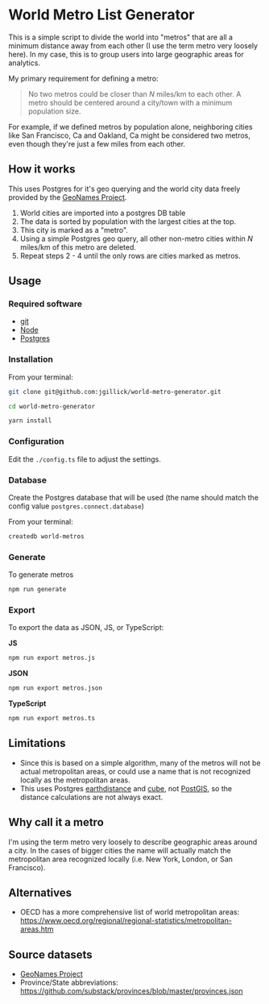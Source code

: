 # World Metro List Generator

This is a simple script to divide the world into "metros" that are all a minimum distance away from each other (I use the term metro very loosely here). In my case, this is to group users into large geographic areas for analytics.

My primary requirement for defining a metro:

> No two metros could be closer than _N_ miles/km to each other.
> A metro should be centered around a city/town with a minimum population size.

For example, if we defined metros by population alone, neighboring cities like San Francisco, Ca and Oakland, Ca might be considered two metros, even though they're just a
few miles from each other.

## How it works

This uses Postgres for it's geo querying and the world city data freely provided by the [GeoNames Project](http://geonames.org/).

1. World cities are imported into a postgres DB table
2. The data is sorted by population with the largest cities at the top.
3. This city is marked as a "metro".
4. Using a simple Postgres geo query, all other non-metro cities within _N_ miles/km of this metro are deleted.
5. Repeat steps 2 - 4 until the only rows are cities marked as metros.

## Usage

### Required software

- [git](https://github.com/git-guides/install-git)
- [Node](https://nodejs.org/en/)
- [Postgres](https://www.postgresql.org/download/)

### Installation

From your terminal:

```bash
git clone git@github.com:jgillick/world-metro-generator.git

cd world-metro-generator

yarn install
```

### Configuration

Edit the `./config.ts` file to adjust the settings.

### Database

Create the Postgres database that will be used (the name should match the config value `postgres.connect.database`)

From your terminal:

```bash
createdb world-metros
```

### Generate

To generate metros

```bash
npm run generate
```

### Export

To export the data as JSON, JS, or TypeScript:

**JS**

```bash
npm run export metros.js
```

**JSON**

```bash
npm run export metros.json
```

**TypeScript**

```bash
npm run export metros.ts
```

## Limitations

- Since this is based on a simple algorithm, many of the metros will not be actual metropolitan areas, or could use a name that is not recognized locally as the metropolitan areas.
- This uses Postgres [earthdistance](https://www.postgresql.org/docs/current/earthdistance.html) and [cube](https://www.postgresql.org/docs/current/cube.html), not [PostGIS](https://postgis.net/), so the distance calculations are not always exact.

## Why call it a metro

I'm using the term metro very loosely to describe geographic areas around a city. In the cases of bigger cities the name will actually match the metropolitan area recognized locally (i.e. New York, London, or San Francisco).

## Alternatives

- OECD has a more comprehensive list of world metropolitan areas: https://www.oecd.org/regional/regional-statistics/metropolitan-areas.htm

## Source datasets

- [GeoNames Project](http://geonames.org/)
- Province/State abbreviations: https://github.com/substack/provinces/blob/master/provinces.json
